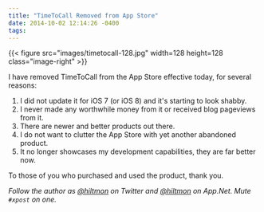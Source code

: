 ```yaml
---
title: "TimeToCall Removed from App Store"
date: 2014-10-02 12:14:26 -0400
tags: 
---
```


{{< figure src="images/timetocall-128.jpg" width=128 height=128 class="image-right" >}}

I have removed TimeToCall from the App Store effective today, for several reasons:

1. I did not update it for iOS 7 (or iOS 8) and it's starting to look shabby.
2. I never made any worthwhile money from it or received blog pageviews from it.
3. There are newer and better products out there.
4. I do not want to clutter the App Store with yet another abandoned product.
5. It no longer showcases my development capabilities, they are far better now.

To those of you who purchased and used the product, thank you.

*Follow the author as [@hiltmon](https://twitter.com/hiltmon) on Twitter and [@hiltmon](http://alpha.app.net/hiltmon) on App.Net. Mute `#xpost` on one.*
